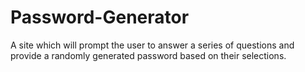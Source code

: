 # Password-Generator
A site which will prompt the user to answer a series of questions and provide a randomly generated password based on their selections.
